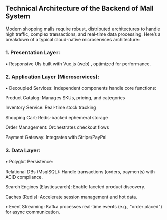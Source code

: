 ## Technical Architecture of the Backend of Mall System

Modern shopping malls require robust, distributed architectures to handle high traffic, complex transactions, and real-time data processing. Here’s a breakdown of a typical cloud-native microservices architecture:

### 1. Presentation Layer:
•  Responsive UIs built with Vue.js (web) , optimized for performance.

### 2. Application Layer (Microservices):
• Decoupled Services: Independent components handle core functions:

  Product Catalog: Manages SKUs, pricing, and categories
  
  Inventory Service: Real-time stock tracking
  
  Shopping Cart: Redis-backed ephemeral storage
  
  Order Management: Orchestrates checkout flows
  
  Payment Gateway: Integrates with Stripe/PayPal


### 3. Data Layer:
• Polyglot Persistence:

  Relational DBs (MsqlSQL): Handle transactions (orders, payments) with ACID compliance.
  
  Search Engines (Elasticsearch): Enable faceted product discovery.

  Caches (Redis): Accelerate session management and hot data.
  
• Event Streaming: Kafka processes real-time events (e.g., "order placed") for async communication.



